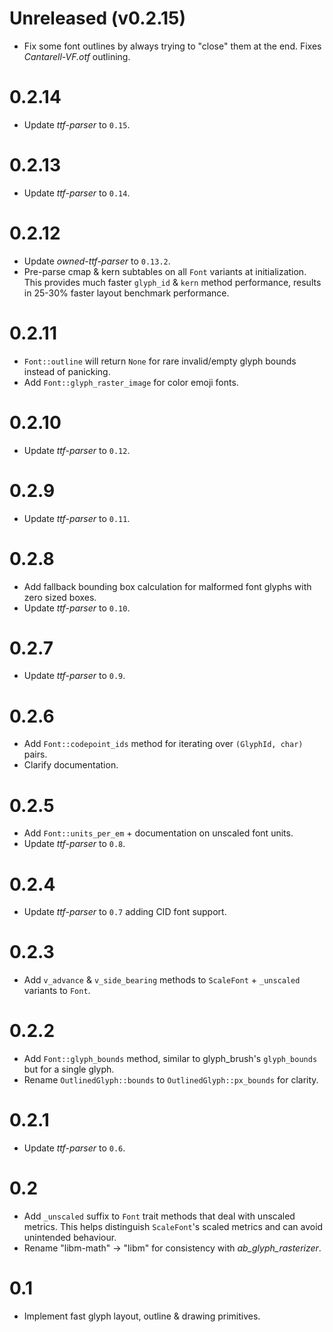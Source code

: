 # Unreleased (v0.2.15)
* Fix some font outlines by always trying to "close" them at the end. Fixes _Cantarell-VF.otf_ outlining.

# 0.2.14
* Update _ttf-parser_ to `0.15`.

# 0.2.13
* Update _ttf-parser_ to `0.14`.

# 0.2.12
* Update _owned-ttf-parser_ to `0.13.2`.
* Pre-parse cmap & kern subtables on all `Font` variants at initialization. This provides
  much faster `glyph_id` & `kern` method performance, results in 25-30% faster layout 
  benchmark performance.

# 0.2.11
* `Font::outline` will return `None` for rare invalid/empty glyph bounds instead of panicking.
* Add `Font::glyph_raster_image` for color emoji fonts.

# 0.2.10
* Update _ttf-parser_ to `0.12`.

# 0.2.9
* Update _ttf-parser_ to `0.11`.

# 0.2.8
* Add fallback bounding box calculation for malformed font glyphs with zero sized boxes.
* Update _ttf-parser_ to `0.10`.

# 0.2.7
* Update _ttf-parser_ to `0.9`.

# 0.2.6
* Add `Font::codepoint_ids` method for iterating over `(GlyphId, char)` pairs.
* Clarify documentation.

# 0.2.5
* Add `Font::units_per_em` + documentation on unscaled font units.
* Update _ttf-parser_ to `0.8`.

# 0.2.4
* Update _ttf-parser_ to `0.7` adding CID font support.

# 0.2.3
* Add `v_advance` & `v_side_bearing` methods to `ScaleFont` + `_unscaled` variants to `Font`.

# 0.2.2
* Add `Font::glyph_bounds` method, similar to glyph_brush's `glyph_bounds` but for a single glyph.
* Rename `OutlinedGlyph::bounds` to `OutlinedGlyph::px_bounds` for clarity.

# 0.2.1
* Update _ttf-parser_ to `0.6`.

# 0.2
* Add `_unscaled` suffix to  `Font` trait methods that deal with unscaled metrics.
  This helps distinguish `ScaleFont`'s scaled metrics and can avoid unintended behaviour.
* Rename "libm-math" -> "libm" for consistency with _ab_glyph_rasterizer_. 

# 0.1
* Implement fast glyph layout, outline & drawing primitives.
